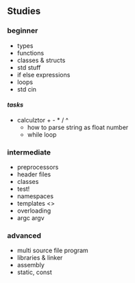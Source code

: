 ## Studies
### beginner
- types
- functions
- classes & structs
- std stuff
- if else expressions
- loops
- std cin

#### _tasks_
- calculztor + - * / ^
	- how to parse string as float number
	- while loop

### intermediate
- preprocessors
- header files
- classes
- test!
- namespaces
- templates <>
- overloading
- argc argv

### advanced
- multi source file program
- libraries & linker
- assembly
- static, const